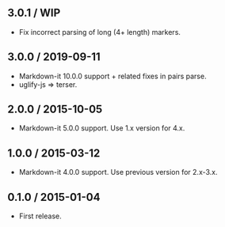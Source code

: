 3.0.1 / WIP
------------------

- Fix incorrect parsing of long (4+ length) markers.


3.0.0 / 2019-09-11
------------------

- Markdown-it 10.0.0 support + related fixes in pairs parse.
- uglify-js => terser.


2.0.0 / 2015-10-05
------------------

- Markdown-it 5.0.0 support. Use 1.x version for 4.x.


1.0.0 / 2015-03-12
------------------

- Markdown-it 4.0.0 support. Use previous version for 2.x-3.x.


0.1.0 / 2015-01-04
------------------

- First release.
